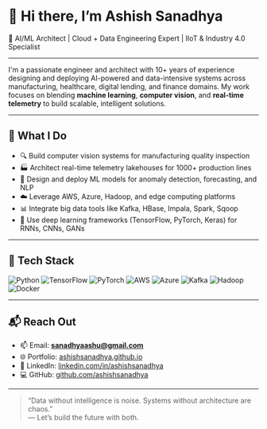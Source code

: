 # 👋 Hi there, I’m Ashish Sanadhya

🚀 AI/ML Architect | Cloud + Data Engineering Expert | IIoT & Industry 4.0 Specialist

---

I'm a passionate engineer and architect with 10+ years of experience designing and deploying AI-powered and data-intensive systems across manufacturing, healthcare, digital lending, and finance domains. My work focuses on blending **machine learning**, **computer vision**, and **real-time telemetry** to build scalable, intelligent solutions.

---

## 🧠 What I Do

- 🔍 Build computer vision systems for manufacturing quality inspection  
- 🏭 Architect real-time telemetry lakehouses for 1000+ production lines  
- 🧪 Design and deploy ML models for anomaly detection, forecasting, and NLP  
- ☁️ Leverage AWS, Azure, Hadoop, and edge computing platforms  
- 📊 Integrate big data tools like Kafka, HBase, Impala, Spark, Sqoop  
- 🤖 Use deep learning frameworks (TensorFlow, PyTorch, Keras) for RNNs, CNNs, GANs

---

## 🔧 Tech Stack

![Python](https://img.shields.io/badge/-Python-3776AB?style=flat-square&logo=python&logoColor=white)
![TensorFlow](https://img.shields.io/badge/-TensorFlow-FF6F00?style=flat-square&logo=tensorflow&logoColor=white)
![PyTorch](https://img.shields.io/badge/-PyTorch-EE4C2C?style=flat-square&logo=pytorch&logoColor=white)
![AWS](https://img.shields.io/badge/-AWS-232F3E?style=flat-square&logo=amazon-aws&logoColor=white)
![Azure](https://img.shields.io/badge/-Azure-0078D4?style=flat-square&logo=microsoft-azure&logoColor=white)
![Kafka](https://img.shields.io/badge/-Kafka-231F20?style=flat-square&logo=apache-kafka&logoColor=white)
![Hadoop](https://img.shields.io/badge/-Hadoop-66CCFF?style=flat-square&logo=apache-hadoop&logoColor=white)
![Docker](https://img.shields.io/badge/-Docker-2496ED?style=flat-square&logo=docker&logoColor=white)

---

## 📬 Reach Out

- 📫 Email: **sanadhyaashu@gmail.com**  
- 🌐 Portfolio: [ashishsanadhya.github.io](https://aashu3739.github.io/portfolio)  
- 🔗 LinkedIn: [linkedin.com/in/ashishsanadhya](https://www.linkedin.com/in/ashishsanadhya)  
- 💻 GitHub: [github.com/ashishsanadhya](https://github.com/aashu3739)


---

> “Data without intelligence is noise. Systems without architecture are chaos.”  
> — Let’s build the future with both.
